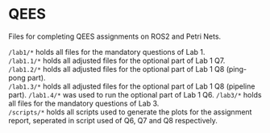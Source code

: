 # QEES
Files for completing QEES assignments on ROS2 and Petri Nets.

`/lab1/*` holds all files for the mandatory questions of Lab 1.  
`/lab1.1/*` holds all adjusted files for the optional part of Lab 1 Q7.  
`/lab1.2/*` holds all adjusted files for the optional part of Lab 1 Q8 (ping-pong part).  
`/lab1.3/*` holds all adjusted files for the optional part of Lab 1 Q8 (pipeline part). 
`/lab1.4/*` was used to run the optional part of Lab 1 Q6.
`/lab3/*` holds all files for the mandatory questions of Lab 3.  
`/scripts/*` holds all scripts used to generate the plots for the assignment report, seperated in script used of Q6, Q7 and Q8 respectively.  





